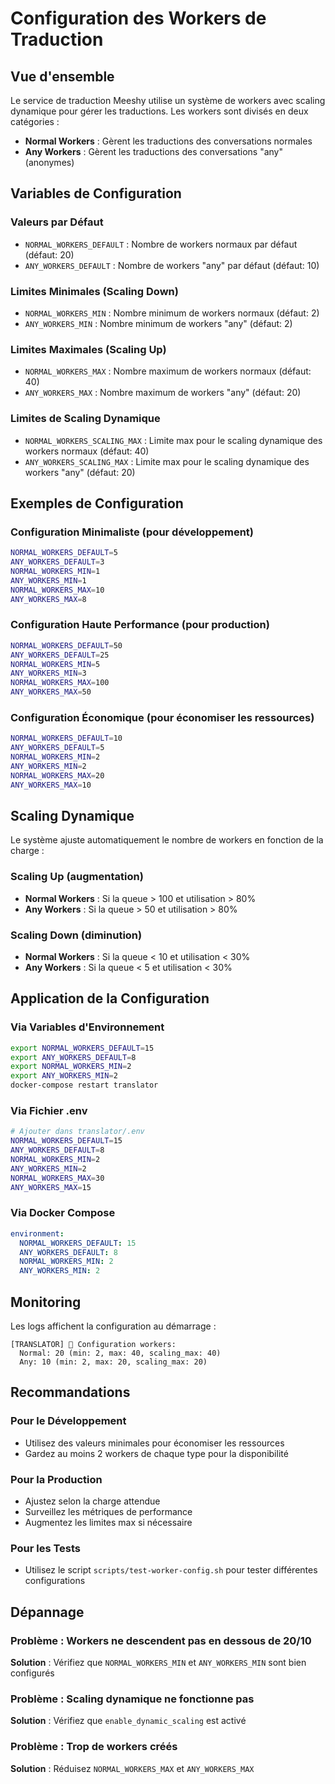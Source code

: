 # Configuration des Workers de Traduction

## Vue d'ensemble

Le service de traduction Meeshy utilise un système de workers avec scaling dynamique pour gérer les traductions. Les workers sont divisés en deux catégories :

- **Normal Workers** : Gèrent les traductions des conversations normales
- **Any Workers** : Gèrent les traductions des conversations "any" (anonymes)

## Variables de Configuration

### Valeurs par Défaut
- `NORMAL_WORKERS_DEFAULT` : Nombre de workers normaux par défaut (défaut: 20)
- `ANY_WORKERS_DEFAULT` : Nombre de workers "any" par défaut (défaut: 10)

### Limites Minimales (Scaling Down)
- `NORMAL_WORKERS_MIN` : Nombre minimum de workers normaux (défaut: 2)
- `ANY_WORKERS_MIN` : Nombre minimum de workers "any" (défaut: 2)

### Limites Maximales (Scaling Up)
- `NORMAL_WORKERS_MAX` : Nombre maximum de workers normaux (défaut: 40)
- `ANY_WORKERS_MAX` : Nombre maximum de workers "any" (défaut: 20)

### Limites de Scaling Dynamique
- `NORMAL_WORKERS_SCALING_MAX` : Limite max pour le scaling dynamique des workers normaux (défaut: 40)
- `ANY_WORKERS_SCALING_MAX` : Limite max pour le scaling dynamique des workers "any" (défaut: 20)

## Exemples de Configuration

### Configuration Minimaliste (pour développement)
```bash
NORMAL_WORKERS_DEFAULT=5
ANY_WORKERS_DEFAULT=3
NORMAL_WORKERS_MIN=1
ANY_WORKERS_MIN=1
NORMAL_WORKERS_MAX=10
ANY_WORKERS_MAX=8
```

### Configuration Haute Performance (pour production)
```bash
NORMAL_WORKERS_DEFAULT=50
ANY_WORKERS_DEFAULT=25
NORMAL_WORKERS_MIN=5
ANY_WORKERS_MIN=3
NORMAL_WORKERS_MAX=100
ANY_WORKERS_MAX=50
```

### Configuration Économique (pour économiser les ressources)
```bash
NORMAL_WORKERS_DEFAULT=10
ANY_WORKERS_DEFAULT=5
NORMAL_WORKERS_MIN=2
ANY_WORKERS_MIN=2
NORMAL_WORKERS_MAX=20
ANY_WORKERS_MAX=10
```

## Scaling Dynamique

Le système ajuste automatiquement le nombre de workers en fonction de la charge :

### Scaling Up (augmentation)
- **Normal Workers** : Si la queue > 100 et utilisation > 80%
- **Any Workers** : Si la queue > 50 et utilisation > 80%

### Scaling Down (diminution)
- **Normal Workers** : Si la queue < 10 et utilisation < 30%
- **Any Workers** : Si la queue < 5 et utilisation < 30%

## Application de la Configuration

### Via Variables d'Environnement
```bash
export NORMAL_WORKERS_DEFAULT=15
export ANY_WORKERS_DEFAULT=8
export NORMAL_WORKERS_MIN=2
export ANY_WORKERS_MIN=2
docker-compose restart translator
```

### Via Fichier .env
```bash
# Ajouter dans translator/.env
NORMAL_WORKERS_DEFAULT=15
ANY_WORKERS_DEFAULT=8
NORMAL_WORKERS_MIN=2
ANY_WORKERS_MIN=2
NORMAL_WORKERS_MAX=30
ANY_WORKERS_MAX=15
```

### Via Docker Compose
```yaml
environment:
  NORMAL_WORKERS_DEFAULT: 15
  ANY_WORKERS_DEFAULT: 8
  NORMAL_WORKERS_MIN: 2
  ANY_WORKERS_MIN: 2
```

## Monitoring

Les logs affichent la configuration au démarrage :
```
[TRANSLATOR] 🔧 Configuration workers:
  Normal: 20 (min: 2, max: 40, scaling_max: 40)
  Any: 10 (min: 2, max: 20, scaling_max: 20)
```

## Recommandations

### Pour le Développement
- Utilisez des valeurs minimales pour économiser les ressources
- Gardez au moins 2 workers de chaque type pour la disponibilité

### Pour la Production
- Ajustez selon la charge attendue
- Surveillez les métriques de performance
- Augmentez les limites max si nécessaire

### Pour les Tests
- Utilisez le script `scripts/test-worker-config.sh` pour tester différentes configurations

## Dépannage

### Problème : Workers ne descendent pas en dessous de 20/10
**Solution** : Vérifiez que `NORMAL_WORKERS_MIN` et `ANY_WORKERS_MIN` sont bien configurés

### Problème : Scaling dynamique ne fonctionne pas
**Solution** : Vérifiez que `enable_dynamic_scaling` est activé

### Problème : Trop de workers créés
**Solution** : Réduisez `NORMAL_WORKERS_MAX` et `ANY_WORKERS_MAX`
